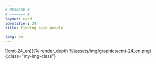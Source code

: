 ```yaml
---
# MESSAGE #
# ======= #
layout: card
identifier: 24
title: Finding sick people

lang: en
---
```


![cmt-24_en]({% render_depth %}assets/img/graphics/cmt-24_en.png){:class="my-img-class"}
